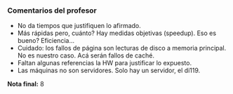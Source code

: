 ### Comentarios del profesor
- No da tiempos que justifiquen lo afirmado.
- Más rápidas pero, cuánto? Hay medidas objetivas (speedup). Eso es bueno? Eficiencia...
- Cuidado: los fallos de página son lecturas de disco a memoria principal. No es nuestro caso. Acá serán fallos de caché.
- Faltan algunas referencias la HW para justificar lo expuesto.
- Las máquinas no son servidores. Solo hay un servidor, el di119.

**Nota final:** 8
